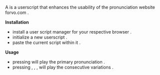 A is a userscript that enhances the usability of the pronunciation website forvo.com .

**Installation**

*   install a user script manager for your respective browser .
*   initialize a new userscript .
*   paste the current script within it .

**Usage**

*   pressing <space> will play the primary pronunciation .
*   pressing <S-1> , <s-2> , <s-3> , <s-4> will play the consecutive variations .
